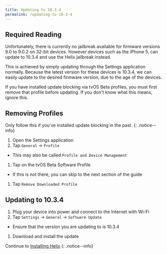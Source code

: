 ```yaml
---
title: Updating to 10.3.4
permalink: /updating-to-10-3-4
---
```


## Required Reading

Unfortunately, there is currently no jailbreak available for firmware versions 9.0 to 9.0.2 on 32-bit devices. However devices such as the iPhone 5, can update to 10.3.4 and use the Helix jailbreak instead.

This is achieved by simply updating through the Settings application normally. Because the latest version for these devices is 10.3.4, we can easily update to the desired firmware version, due to the age of the devices.

If you have installed update blocking via tvOS Beta profiles, you must first remove that profile before updating. If you don't know what this means, ignore this.

## Removing Profiles

Only follow this if you've installed update blocking in the past.
{: .notice--info}

1. Open the Settings application
1. Tap `General` -> `Profile`
  - This may also be called `Profile and Device Management`
1. Tap on the tvOS Beta Software Profile
  - If this is not there, you can skip to the next section of the guide
1. Tap `Remove Downloaded Profile`

## Updating to 10.3.4

1. Plug your device into power and connect to the Internet with Wi-Fi
1. Tap `Settings` -> `General` -> `Software Update`
  - Ensure that the version you are updating to is 10.3.4
1. Download and install the update

Continue to [Installing Helix](installing-helix)
{: .notice--info}
